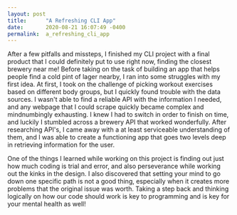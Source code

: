 ```yaml
---
layout: post
title:      "A Refreshing CLI App"
date:       2020-08-21 16:07:49 -0400
permalink:  a_refreshing_cli_app
---
```



After a few pitfalls and missteps, I finished my CLI project with a final product that I could definitely put to use right now, finding the closest brewery near me! Before taking on the task of building an app that helps people find a cold pint of lager nearby, I ran into some struggles with my first idea. At first, I took on the challenge of picking workout exercises based on different body groups, but I quickly found trouble with the data sources. I wasn't able to find a reliable API with the information I needed, and any webpage that I could scrape quickly became complex and mindnumbingly exhausting. I knew I had to switch in order to finish on time, and luckily I stumbled across a brewery API that worked wonderfully. After researching API's, I came away with a at least serviceable understanding of them, and I was able to create a functioning app that goes two levels deep in retrieving information for the user. 

One of the things I learned while working on this project is finding out just how much coding is trial and error, and also perseverance while working out the kinks in the design. I also discovered that setting your mind to go down one specific path is not a good thing, especially when it creates more problems that the original issue was worth. Taking a step back and thinking logically on how our code should work is key to programming and is key for your mental health as well!

